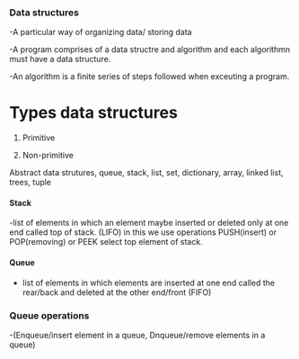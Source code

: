 

### Data structures
-A particular way of organizing data/ storing data

-A program comprises of a data structre and algorithm and each algorithmn must have a data structure.
 
-An algorithm is a finite series of steps followed when exceuting a program.

# Types data structures

 1. Primitive 

 2. Non-primitive 

 Abstract data strutures, queue, stack, list, set, dictionary, array, linked list, trees, tuple

#### Stack
-list of elements in which an element maybe inserted or deleted only at one end called top of stack. (LIFO) in this we use operations PUSH(insert) or POP(removing) or PEEK select top element of stack.

#### Queue
- list of elements in which elements are inserted at one end called the rear/back and deleted at the other end/front (FIFO)

### Queue operations 
-(Enqueue/insert element in a queue, Dnqueue/remove elements in a queue)



